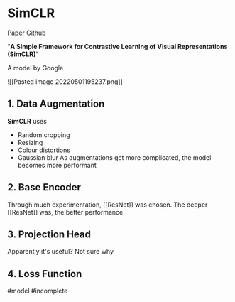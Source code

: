 # SimCLR
[Paper](https://arxiv.org/abs/2002.05709)
[Github](https://github.com/google-research/simclr)

"**A Simple Framework for Contrastive Learning of Visual Representations (SimCLR)**"

A model by Google

![[Pasted image 20220501195237.png]]

## 1. Data Augmentation
**SimCLR** uses 
- Random cropping
- Resizing
- Colour distortions
- Gaussian blur
As augmentations get more complicated, the model becomes more performant

## 2. Base Encoder
Through much experimentation, [[ResNet]] was chosen. The deeper [[ResNet]] was, the better performance

## 3. Projection Head
Apparently it's useful? Not sure why

## 4. Loss Function


#model
#incomplete